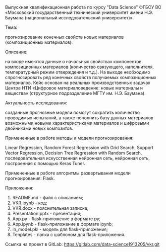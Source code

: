 Выпускная квалификационная работа по курсу "Data Science" 
ФГБОУ ВО «Московский государственный технический университет имени Н.Э. Баумана (национальный исследовательский университет)».

Тема:

прогнозирование конечных свойств новых материалов (композиционных материалов). 

Описание: 

на входе имеются данные о начальных свойствах компонентов композиционных материалов (количество связующего, наполнителя, температурный режим отверждения и т.д.). 
На выходе необходимо спрогнозировать ряд конечных свойств получаемых композиционных материалов. 
Кейс основан на реальных производственных задачах Центра НТИ «Цифровое материаловедение: новые материалы и вещества» (структурное подразделение МГТУ им. Н.Э. Баумана).

Актуальность исследования:

созданные прогнозные модели помогут сократить количество проводимых испытаний, 
а также пополнить базу данных материалов возможными новыми характеристиками материалов и цифровыми двойниками новых композитов.

Примененные в работе методы и модели прогнозирования:

Linear Regression, Random Forest Regression with Grid Search, Support Vector Regression, Decision Tree Regression with Random Search, 
последовательная искусственная нейронная сеть, нейронная сеть, построенная с помощью Keras Tuner.

Примененные в работе алгоритмы развертывания модели прогноирования: Flask.

Приложения:

1. README.md - файл с описанием;
2. VKR.ipynb - код;
3. VKR.docx - пояснительная записка;
4. Presentation.pptx - презентация;
5. App.py - flask-приложение в формате py;
6. App.ipynb - flask-приложение в формате ipynb;
7. ln_model.pkl - модель для flask-приложения;
8. Tenplates - папка с шаблоном для flask-приложения.
 
Ссылка на проект в GitLab: https://gitlab.com/data-science1913205/vkr.git